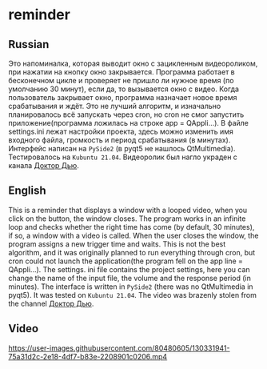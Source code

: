 # reminder
## Russian

Это напоминалка, которая выводит окно с зацикленным видеороликом, при нажатии на кнопку окно закрывается. 
Программа работает в бесконечном цикле и проверяет не пришло ли нужное время (по умолчанию 30 минут), если да, то вызывается окно с видео. Когда пользователь закрывает окно, программа назначает новое время срабатывания и ждёт. Это не лучший алгоритм, и изначально планировалось всё запускать через cron, но cron не смог запустить приложение(программа ложилась на строке app = QAppli...). В файле settings.ini лежат настройки проекта, здесь можно изменить имя входного файла, громкость и период срабатывания (в минутах).
Интерфейс написан на `PySide2` (в pyqt5 не нашлось QtMultimedia). Тестировалось на `Kubuntu 21.04`. Видеоролик был нагло украден с канала [Доктор Дью](https://www.youtube.com/channel/UCsJR1qQDNyFvsX_9_bNM63A). 

## English

This is a reminder that displays a window with a looped video, when you click on the button, the window closes.
The program works in an infinite loop and checks whether the right time has come (by default, 30 minutes), if so, a window with a video is called. When the user closes the window, the program assigns a new trigger time and waits. This is not the best algorithm, and it was originally planned to run everything through cron, but cron could not launch the application(the program fell on the app line = QAppli...). The settings. ini file contains the project settings, here you can change the name of the input file, the volume and the response period (in minutes).
The interface is written in `PySide2` (there was no QtMultimedia in pyqt5). It was tested on `Kubuntu 21.04`. The video was brazenly stolen from the channel [Доктор Дью](https://www.youtube.com/channel/UCsJR1qQDNyFvsX_9_bNM63A).

## Video
https://user-images.githubusercontent.com/80480605/130331941-75a31d2c-2e18-4df7-b83e-2208901c0206.mp4



